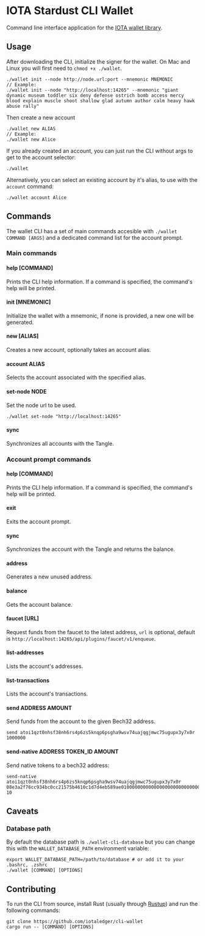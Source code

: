 # IOTA Stardust CLI Wallet

Command line interface application for the [IOTA wallet library](https://github.com/iotaledger/wallet.rs).

## Usage

After downloading the CLI, initialize the signer for the wallet. On Mac and Linux you will first need to `chmod +x ./wallet`.

```
./wallet init --node http://node.url:port --mnemonic MNEMONIC
// Example:
./wallet init --node "http://localhost:14265" --mnemonic "giant dynamic museum toddler six deny defense ostrich bomb access mercy 
blood explain muscle shoot shallow glad autumn author calm heavy hawk abuse rally"
```

Then create a new account

```
./wallet new ALIAS
// Example:
./wallet new Alice
```

If you already created an account, you can just run the CLI without args to get to the account selector:

```
./wallet
```

Alternatively, you can select an existing account by it's alias, to use with the `account` command:

```
./wallet account Alice
```

## Commands

The wallet CLI has a set of main commands accesible with `./wallet COMMAND [ARGS]` and a dedicated command list for the account prompt.

### Main commands

#### help [COMMAND]

Prints the CLI help information. If a command is specified, the command's help will be printed.

#### init [MNEMONIC]

Initialize the wallet with a mnemonic, if none is provided, a new one will be generated.

#### new [ALIAS]

Creates a new account, optionally takes an account alias.

#### account ALIAS

Selects the account associated with the specified alias.

#### set-node NODE

Set the node url to be used. 
```
./wallet set-node "http://localhost:14265"
```

#### sync

Synchronizes all accounts with the Tangle.


### Account prompt commands

#### help [COMMAND]

Prints the CLI help information. If a command is specified, the command's help will be printed.

#### exit

Exits the account prompt.

#### sync

Synchronizes the account with the Tangle and returns the balance.

#### address

Generates a new unused address.

#### balance

Gets the account balance.

#### faucet [URL]

Request funds from the faucet to the latest address, `url` is optional, default is `http://localhost:14265/api/plugins/faucet/v1/enqueue`.

#### list-addresses

Lists the account's addresses.

#### list-transactions

Lists the account's transactions.

#### send ADDRESS AMOUNT

Send funds from the account to the given Bech32 address.

```
send atoi1qzt0nhsf38nh6rs4p6zs5knqp6psgha9wsv74uajqgjmwc75ugupx3y7x0r 1000000
```

#### send-native ADDRESS TOKEN_ID AMOUNT

Send native tokens to a bech32 address:

```
send-native atoi1qzt0nhsf38nh6rs4p6zs5knqp6psgha9wsv74uajqgjmwc75ugupx3y7x0r 08e3a2f76cc934bc0cc21575b4610c1d7d4eb589ae0100000000000000000000000000000000 10
```

## Caveats

### Database path

By default the database path is `./wallet-cli-database` but you can change this with the `WALLET_DATABASE_PATH` environment variable:

```
export WALLET_DATABASE_PATH=/path/to/database # or add it to your .bashrc, .zshrc
./wallet [COMMAND] [OPTIONS]
```

## Contributing

To run the CLI from source, install Rust (usually through [Rustup](https://rustup.rs/)) and run the following commands:

```
git clone https://github.com/iotaledger/cli-wallet
cargo run -- [COMMAND] [OPTIONS]
```
